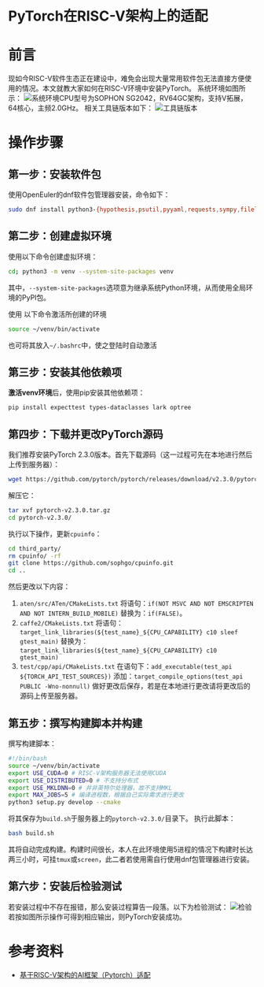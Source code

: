 # PyTorch在RISC-V架构上的适配
# 前言
现如今RISC-V软件生态正在建设中，难免会出现大量常用软件包无法直接方便使用的情况。本文就教大家如何在RISC-V环境中安装PyTorch。
系统环境如图所示：
![系统环境](https://img-blog.csdnimg.cn/direct/0d8af7fa06064de7a3ddfc25abf356c6.png)CPU型号为SOPHON SG2042，RV64GC架构，支持V拓展，64核心，主频2.0GHz。
相关工具链版本如下：
![工具链版本](https://img-blog.csdnimg.cn/direct/2bf27850153048b99684c642edbc92bf.png#pic_center)
# 操作步骤
## 第一步：安装软件包
使用OpenEuler的dnf软件包管理器安装，命令如下：
```bash
sudo dnf install python3-{hypothesis,psutil,pyyaml,requests,sympy,filelock,networkx,jinja2,fsspec,packaging,numpy,venv}
```
## 第二步：创建虚拟环境
使用以下命令创建虚拟环境：
```bash
cd; python3 -m venv --system-site-packages venv
```
其中，```--system-site-packages```选项意为继承系统Python环境，从而使用全局环境的PyPI包。

使用 以下命令激活所创建的环境
```bash
source ~/venv/bin/activate
```
也可将其放入```~/.bashrc```中，使之登陆时自动激活
## 第三步：安装其他依赖项
**激活venv环境**后，使用pip安装其他依赖项：
```bash
pip install expecttest types-dataclasses lark optree
```
## 第四步：下载并更改PyTorch源码
我们推荐安装PyTorch 2.3.0版本。首先下载源码（这一过程可先在本地进行然后上传到服务器）：
```bash
wget https://github.com/pytorch/pytorch/releases/download/v2.3.0/pytorch-v2.3.0.tar.gz
```
解压它：
```bash
tar xvf pytorch-v2.3.0.tar.gz
cd pytorch-v2.3.0/
```
执行以下操作，更新```cpuinfo```：
```bash
cd third_party/
rm cpuinfo/ -rf
git clone https://github.com/sophgo/cpuinfo.git
cd ..
```
然后更改以下内容：
1. ```aten/src/ATen/CMakeLists.txt```
将语句：```if(NOT MSVC AND NOT EMSCRIPTEN AND NOT INTERN_BUILD_MOBILE)```
替换为：```if(FALSE)```。
2. ```caffe2/CMakeLists.txt```
将语句：```target_link_libraries(${test_name}_${CPU_CAPABILITY} c10 sleef gtest_main)```
替换为：```target_link_libraries(${test_name}_${CPU_CAPABILITY} c10 gtest_main)```
3. ```test/cpp/api/CMakeLists.txt```
在语句下：```add_executable(test_api ${TORCH_API_TEST_SOURCES})```
添加：```target_compile_options(test_api PUBLIC -Wno-nonnull)```
做好更改后保存，若是在本地进行更改请将更改后的源码上传至服务器。
## 第五步：撰写构建脚本并构建
撰写构建脚本：
```bash
#!/bin/bash
source ~/venv/bin/activate
export USE_CUDA=0 # RISC-V架构服务器无法使用CUDA
export USE_DISTRIBUTED=0 # 不支持分布式
export USE_MKLDNN=0 # 并非英特尔处理器，故不支持MKL
export MAX_JOBS=5 # 编译进程数，根据自己实际需求进行更改
python3 setup.py develop --cmake
```
将其保存为```build.sh```于服务器上的```pytorch-v2.3.0/```目录下。
执行此脚本：
```bash
bash build.sh
```
其将自动完成构建。构建时间很长，本人在此环境使用5进程的情况下构建时长达两三小时，可挂```tmux```或```screen```，此二者若使用需自行使用dnf包管理器进行安装。
## 第六步：安装后检验测试
若安装过程中不存在报错，那么安装过程算告一段落。以下为检验测试：
![检验](https://img-blog.csdnimg.cn/direct/081e154746d44a45bd7e263ecc494818.png)若按如图所示操作可得到相应输出，则PyTorch安装成功。
# 参考资料
- [基于RISC-V架构的AI框架（Pytorch）适配](https://blog.csdn.net/m0_49267873/article/details/135670989)
